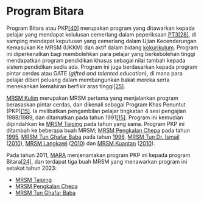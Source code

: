 # Program Bitara

Program Bitara atau PKP[\[40\]](https://ms.wikipedia.org/wiki/Maktab\_Rendah\_Sains\_MARA#cite\_note-40) merupakan program yang ditawarkan kepada pelajar yang mendapat kelulusan cemerlang dalam peperiksaan [PT3](https://ms.wikipedia.org/wiki/Pentaksiran\_Tingkatan\_Tiga)[\[28\]](https://ms.wikipedia.org/wiki/Maktab\_Rendah\_Sains\_MARA#cite\_note-prospektus-2020-28), di samping mendapat keputusan yang cemerlang dalam Ujian Kecenderungan Kemasukan Ke MRSM (UKKM) dan aktif dalam bidang [kokurikulum](https://ms.wikipedia.org/wiki/Kokurikulum). Program ini diperkenalkan bagi membolehkan para pelajar yang berkebolehan tinggi mendapatkan program pendidikan khusus sebagai nilai tambah kepada sistem pendidikan sedia ada. Program ini juga berdasarkan kepada program pintar cerdas atau GATE (_gifted and talented education_), di mana para pelajar diberi peluang dalam membangunkan bakat mereka serta menekankan kemahiran berfikir aras tinggi[\[25\]](https://ms.wikipedia.org/wiki/Maktab\_Rendah\_Sains\_MARA#cite\_note-sinar-gate-25).

[MRSM Kulim](https://ms.wikipedia.org/w/index.php?title=Kolej\_MARA\_Kulim\&action=edit\&redlink=1) merupakan MRSM pertama yang menjalankan program berasaskan pintar cerdas, dan dikenali sebagai Program Khas Penuntut (PKP)[\[15\]](https://ms.wikipedia.org/wiki/Maktab\_Rendah\_Sains\_MARA#cite\_note-kmk-15). Ia melibatkan pengambilan pelajar tingkatan 4 sesi pengajian 1988/1989, dan ditamatkan pada tahun 1991[\[15\]](https://ms.wikipedia.org/wiki/Maktab\_Rendah\_Sains\_MARA#cite\_note-kmk-15). Program ini kemudian dipindahkan ke [MRSM Taiping](https://ms.wikipedia.org/wiki/Maktab\_Rendah\_Sains\_MARA\_Taiping) pada tahun yang sama. Program PKP ini ditambah ke beberapa buah MRSM; [MRSM Pengkalan Chepa](https://ms.wikipedia.org/wiki/Maktab\_Rendah\_Sains\_MARA\_Pengkalan\_Chepa) pada tahun [1995](https://ms.wikipedia.org/wiki/1995), [MRSM Tun Ghafar Baba](https://ms.wikipedia.org/wiki/Maktab\_Rendah\_Sains\_MARA\_Tun\_Ghafar\_Baba) pada tahun [1996](https://ms.wikipedia.org/wiki/1996), [MRSM Tun Dr. Ismail](https://ms.wikipedia.org/wiki/Maktab\_Rendah\_Sains\_MARA\_Tun\_Dr\_Ismail) ([2010](https://ms.wikipedia.org/wiki/2010)), [MRSM Langkawi](https://ms.wikipedia.org/wiki/Maktab\_Rendah\_Sains\_MARA\_Langkawi) ([2010](https://ms.wikipedia.org/wiki/2010)) dan [MRSM Kuantan](https://ms.wikipedia.org/wiki/Maktab\_Rendah\_Sains\_MARA\_Kuantan) ([2010](https://ms.wikipedia.org/wiki/2010)).

Pada tahun 2011, [MARA](https://ms.wikipedia.org/wiki/Majlis\_Amanah\_Rakyat) menjenamakan program PKP ini kepada program Bitara[\[24\]](https://ms.wikipedia.org/wiki/Maktab\_Rendah\_Sains\_MARA#cite\_note-pkp-rename-24), dan terdapat tiga buah MRSM yang menawarkan program ini setakat tahun 2023:

* [MRSM Taiping](https://ms.wikipedia.org/wiki/Maktab\_Rendah\_Sains\_MARA\_Taiping)
* [MRSM Pengkalan Chepa](https://ms.wikipedia.org/wiki/Maktab\_Rendah\_Sains\_MARA\_Pengkalan\_Chepa)
* [MRSM Tun Ghafar Baba](https://ms.wikipedia.org/wiki/Maktab\_Rendah\_Sains\_MARA\_Tun\_Ghafar\_Baba)
